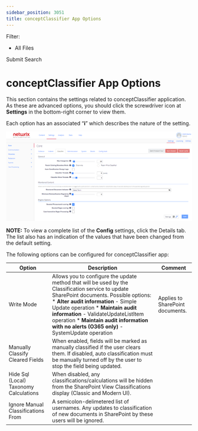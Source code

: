 ```yaml
---
sidebar_position: 3051
title: conceptClassifier App Options
---
```


Filter: 

* All Files

Submit Search

# conceptClassifier App Options

This section contains the settings related to conceptClassifier application. As these are advanced options, you should click the screwdriver icon at **Settings** in the bottom-right corner to view them.

Each option has an associated “**i**” which describes the nature of the setting.

[![](../../../../../../static/images/DataClassification_5.7/Content/Resources/Images/config_system/core_thumb_0_0.png)](../../../Resources/Images/config_system/core.png)

**NOTE:** To view a complete list of the **Config** settings, click the Details tab. The list also has an indication of the values that have been changed from the default setting.

The following options can be configured for conceptClassifier app:

| Option | Description | Comment |
| --- | --- | --- |
| Write Mode | Allows you to configure the update method that will be used by the Classification service to update SharePoint documents.  Possible options:   * **Alter audit information** - Simple Update operation * **Maintain audit information** - ValidateUpdateListItem operation * **Maintain audit information with no alerts (O365 only)** - SystemUpdate operation | Applies to SharePoint documents. |
| Manually Classify Cleared Fields | When enabled, fields will be marked as manually classified if the user clears them.  If disabled, auto classification must be manually turned off by the user to stop the field being updated. |  |
| Hide Sql (Local) Taxonomy Calculations | When disabled, any classifications/calculations will be hidden from the SharePoint View Classifications display (Classic and Modern UI). |  |
| Ignore Manual Classifications From | A semicolon-delimetered list of usernames. Any updates to classification of new documents in SharePoint by these users will be ignored. |  |